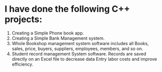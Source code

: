 # I have done the following C++ projects:
1. Creating a Simple Phone book app.
2. Creating a Simple Bank Management system.
3. Whole Bookshop management system software includes all Books, sales, price, buyers, suppliers, employees, members, and so on.
4. Student record management System software. Records are saved directly on an Excel file to decrease data Entry labor costs and improve efficiency.
